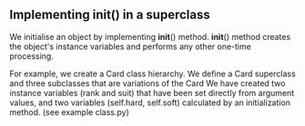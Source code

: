 ## Implementing __init__() in a superclass

We initialise an object by implementing __init__() method. __init__() method creates the object's instance
variables and performs any other one-time processing.

For example, we create a Card class hierarchy.
We define a Card superclass and three subclasses that are variations of the Card
We have created two instance variables (rank and suit) that have been set directly from argument values,
and two variables (self.hard, self.soft) calculated by an initialization method. (see example class.py)
